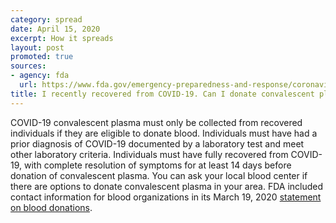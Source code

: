 ```yaml
---
category: spread
date: April 15, 2020
excerpt: How it spreads
layout: post
promoted: true
sources:
- agency: fda
  url: https://www.fda.gov/emergency-preparedness-and-response/coronavirus-disease-2019-covid-19/coronavirus-disease-2019-covid-19-frequently-asked-questions
title: I recently recovered from COVID-19. Can I donate convalescent plasma?
---
```


COVID-19 convalescent plasma must only be collected from recovered individuals if they are eligible to donate blood. Individuals must have had a prior diagnosis of COVID-19 documented by a laboratory test and meet other laboratory criteria. Individuals must have fully recovered from COVID-19, with complete resolution of symptoms for at least 14 days before donation of convalescent plasma. You can ask your local blood center if there are options to donate convalescent plasma in your area. FDA included contact information for blood organizations in its March 19, 2020 [statement on blood donations](https://www.fda.gov/news-events/press-announcements/coronavirus-covid-19-update-blood-donations).